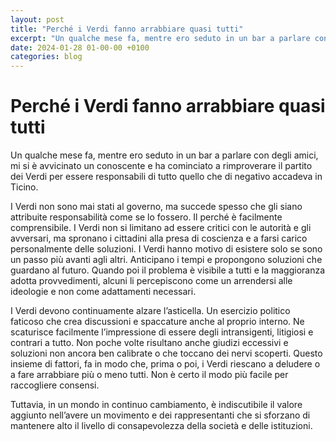 ```yaml
---
layout: post
title: "Perché i Verdi fanno arrabbiare quasi tutti"
excerpt: "Un qualche mese fa, mentre ero seduto in un bar a parlare con degli amici, mi si è avvicinato un conoscente e ha cominciato a rimproverare il partito dei Verdi per essere responsabili di tutto quello che di negativo accadeva in Ticino."
date: 2024-01-28 01-00-00 +0100
categories: blog
---
```


# Perché i Verdi fanno arrabbiare quasi tutti

Un qualche mese fa, mentre ero seduto in un bar a parlare con degli amici, mi si è avvicinato un conoscente e ha cominciato a rimproverare il partito dei Verdi per essere responsabili di tutto quello che di negativo accadeva in Ticino.

I Verdi non sono mai stati al governo, ma succede spesso che gli siano attribuite responsabilità come se lo fossero. Il perché è facilmente comprensibile. I Verdi non si limitano ad essere critici con le autorità e gli avversari, ma spronano i cittadini alla presa di coscienza e a farsi carico personalmente delle soluzioni. I Verdi hanno motivo di esistere solo se sono un passo più avanti agli altri. Anticipano i tempi e propongono soluzioni che guardano al futuro. Quando poi il problema è visibile a tutti e la maggioranza adotta provvedimenti, alcuni li percepiscono come un arrendersi alle ideologie e non come adattamenti necessari.

I Verdi devono continuamente alzare l’asticella. Un esercizio politico faticoso che crea discussioni e spaccature anche al proprio interno. Ne scaturisce facilmente l’impressione di essere degli intransigenti, litigiosi e contrari a tutto. Non poche volte risultano anche giudizi eccessivi e soluzioni non ancora ben calibrate o che toccano dei nervi scoperti. Questo insieme di fattori, fa in modo che, prima o poi, i Verdi riescano a deludere o a fare arrabbiare più o meno tutti. Non è certo il modo più facile per raccogliere consensi.

Tuttavia, in un mondo in continuo cambiamento, è indiscutibile il valore aggiunto nell’avere un movimento e dei rappresentanti che si sforzano di mantenere alto il livello di consapevolezza della società e delle istituzioni.

